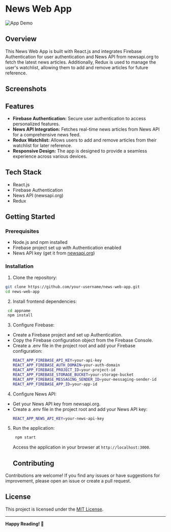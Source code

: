 # News Web App

![App Demo](path/to/app/demo.gif)

## Overview

This News Web App is built with React.js and integrates Firebase Authentication for user authentication and News API from newsapi.org to fetch the latest news articles. Additionally, Redux is used to manage the user's watchlist, allowing them to add and remove articles for future reference.

## Screenshots



## Features

- **Firebase Authentication:** Secure user authentication to access personalized features.
- **News API Integration:** Fetches real-time news articles from News API for a comprehensive news feed.
- **Redux Watchlist:** Allows users to add and remove articles from their watchlist for later reference.
- **Responsive Design:** The app is designed to provide a seamless experience across various devices.

## Tech Stack

- React.js
- Firebase Authentication
- News API (newsapi.org)
- Redux

## Getting Started

### Prerequisites

- Node.js and npm installed
- Firebase project set up with Authentication enabled
- News API key (get it from [newsapi.org](https://newsapi.org/))

### Installation

1. Clone the repository:

```bash
git clone https://github.com/your-username/news-web-app.git
cd news-web-app
 ```
2. Install frontend dependencies:
  ```bash
   cd appname
   npm install
   ```
3. Configure Firebase:
- Create a Firebase project and set up Authentication.
- Copy the Firebase configuration object from the Firebase Console.
- Create a .env file in the project root and add your Firebase configuration:
    ```bash
   REACT_APP_FIREBASE_API_KEY=your-api-key
  REACT_APP_FIREBASE_AUTH_DOMAIN=your-auth-domain
  REACT_APP_FIREBASE_PROJECT_ID=your-project-id
  REACT_APP_FIREBASE_STORAGE_BUCKET=your-storage-bucket
  REACT_APP_FIREBASE_MESSAGING_SENDER_ID=your-messaging-sender-id
  REACT_APP_FIREBASE_APP_ID=your-app-id
     ```
4. Configure News API:
   
 - Get your News API key from newsapi.org.
 - Create a .env file in the project root and add your News API key:
     ```bash
    REACT_APP_NEWS_API_KEY=your-news-api-key

     ```
  
5. Run the application:
    ```bash
     npm start
     ```
   Access the application in your browser at `http://localhost:3000`.

   ## Contributing

Contributions are welcome! If you find any issues or have suggestions for improvement, please open an issue or create a pull request.

## License

This project is licensed under the [MIT License](LICENSE).

---

**Happy Reading! 🚀**
